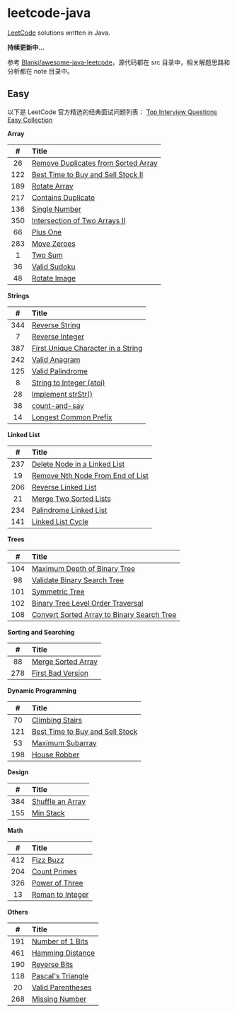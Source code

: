 # leetcode-java

[LeetCode][leetcode] solutions written in Java.

**持续更新中...**

参考 [Blankj/awesome-java-leetcode][blankj]，源代码都在 src 目录中，相关解题思路和分析都在 note 目录中。

## Easy

以下是 LeetCode 官方精选的经典面试问题列表：
[Top Interview Questions Easy Collection][interview-easy]

**Array**

| #    | Title                                       |
| :--: | :------------------------------------------ |
| 26   | [Remove Duplicates from Sorted Array][026]  |
| 122  | [Best Time to Buy and Sell Stock II][122]   |
| 189  | [Rotate Array][189]                         |
| 217  | [Contains Duplicate][217]                   |
| 136  | [Single Number][136]                        |
| 350  | [Intersection of Two Arrays II][350]        |
| 66   | [Plus One][066]                             |
| 283  | [Move Zeroes][283]                          |
| 1    | [Two Sum][001]                              |
| 36   | [Valid Sudoku][036]                         |
| 48   | [Rotate Image][048]                         |

**Strings**

| #    | Title                                       |
| :--: | :------------------------------------------ |
| 344  | [Reverse String][344]                       |
| 7    | [Reverse Integer][007]                      |
| 387  | [First Unique Character in a String][387]   |
| 242  | [Valid Anagram][242]                        |
| 125  | [Valid Palindrome][125]                     |
| 8    | [String to Integer (atoi)][008]             |
| 28   | [Implement strStr()][028]                   |
| 38   | [count-and-say][038]                        |
| 14   | [Longest Common Prefix][014]                |

**Linked List**

| #    | Title                                       |
| :--: | :------------------------------------------ |
| 237  | [Delete Node in a Linked List][237]         |
| 19   | [Remove Nth Node From End of List][019]     |
| 206  | [Reverse Linked List][206]                  |
| 21   | [Merge Two Sorted Lists][021]               |
| 234  | [Palindrome Linked List][234]               |
| 141  | [Linked List Cycle][141]                    |

**Trees**

| #    | Title                                              |
| :--: | :------------------------------------------------- |
| 104  | [Maximum Depth of Binary Tree][104]                |
| 98   | [Validate Binary Search Tree][098]                 |
| 101  | [Symmetric Tree][101]                              |
| 102  | [Binary Tree Level Order Traversal][102]           |
| 108  | [Convert Sorted Array to Binary Search Tree][108]  |

**Sorting and Searching**

| #    | Title                                       |
| :--: | :------------------------------------------ |
| 88   | [Merge Sorted Array][088]                   |
| 278  | [First Bad Version][278]                    |

**Dynamic Programming**

| #    | Title                                       |
| :--: | :------------------------------------------ |
| 70   | [Climbing Stairs][070]                      |
| 121  | [Best Time to Buy and Sell Stock][121]      |
| 53   | [Maximum Subarray][053]                     |
| 198  | [House Robber][198]                         |

**Design**

| #    | Title                                       |
| :--: | :------------------------------------------ |
| 384  | [Shuffle an Array][384]                     |
| 155  | [Min Stack][155]                            |

**Math**

| #    | Title                                       |
| :--: | :------------------------------------------ |
| 412  | [Fizz Buzz][412]                            |
| 204  | [Count Primes][204]                         |
| 326  | [Power of Three][326]                       |
| 13   | [Roman to Integer][013]                     |

**Others**

| #    | Title                                       |
| :--: | :------------------------------------------ |
| 191  | [Number of 1 Bits][191]                     |
| 461  | [Hamming Distance][461]                     |
| 190  | [Reverse Bits][190]                         |
| 118  | [Pascal's Triangle][118]                    |
| 20   | [Valid Parentheses][020]                    |
| 268  | [Missing Number][268]                       |


[leetcode]: https://leetcode.com/problemset/all/
[blankj]: https://github.com/Blankj/awesome-java-leetcode
[interview-easy]: https://leetcode.com/explore/interview/card/top-interview-questions-easy/

[026]: https://github.com/andavid/leetcode-java/blob/master/note/026/README.md
[122]: https://github.com/andavid/leetcode-java/blob/master/note/122/README.md
[189]: https://github.com/andavid/leetcode-java/blob/master/note/189/README.md
[217]: https://github.com/andavid/leetcode-java/blob/master/note/217/README.md
[136]: https://github.com/andavid/leetcode-java/blob/master/note/136/README.md
[350]: https://github.com/andavid/leetcode-java/blob/master/note/350/README.md
[066]: https://github.com/andavid/leetcode-java/blob/master/note/066/README.md
[283]: https://github.com/andavid/leetcode-java/blob/master/note/283/README.md
[001]: https://github.com/andavid/leetcode-java/blob/master/note/001/README.md
[036]: https://github.com/andavid/leetcode-java/blob/master/note/036/README.md
[048]: https://github.com/andavid/leetcode-java/blob/master/note/048/README.md
[344]: https://github.com/andavid/leetcode-java/blob/master/note/344/README.md
[007]: https://github.com/andavid/leetcode-java/blob/master/note/007/README.md
[387]: https://github.com/andavid/leetcode-java/blob/master/note/387/README.md
[242]: https://github.com/andavid/leetcode-java/blob/master/note/242/README.md
[125]: https://github.com/andavid/leetcode-java/blob/master/note/125/README.md
[008]: https://github.com/andavid/leetcode-java/blob/master/note/008/README.md
[028]: https://github.com/andavid/leetcode-java/blob/master/note/028/README.md
[038]: https://github.com/andavid/leetcode-java/blob/master/note/038/README.md
[014]: https://github.com/andavid/leetcode-java/blob/master/note/014/README.md
[237]: https://github.com/andavid/leetcode-java/blob/master/note/237/README.md
[019]: https://github.com/andavid/leetcode-java/blob/master/note/019/README.md
[206]: https://github.com/andavid/leetcode-java/blob/master/note/206/README.md
[021]: https://github.com/andavid/leetcode-java/blob/master/note/021/README.md
[234]: https://github.com/andavid/leetcode-java/blob/master/note/234/README.md
[141]: https://github.com/andavid/leetcode-java/blob/master/note/141/README.md
[104]: https://github.com/andavid/leetcode-java/blob/master/note/104/README.md
[098]: https://github.com/andavid/leetcode-java/blob/master/note/098/README.md
[101]: https://github.com/andavid/leetcode-java/blob/master/note/101/README.md
[102]: https://github.com/andavid/leetcode-java/blob/master/note/102/README.md
[108]: https://github.com/andavid/leetcode-java/blob/master/note/108/README.md
[088]: https://github.com/andavid/leetcode-java/blob/master/note/088/README.md
[278]: https://github.com/andavid/leetcode-java/blob/master/note/278/README.md
[070]: https://github.com/andavid/leetcode-java/blob/master/note/070/README.md
[121]: https://github.com/andavid/leetcode-java/blob/master/note/121/README.md
[053]: https://github.com/andavid/leetcode-java/blob/master/note/053/README.md
[198]: https://github.com/andavid/leetcode-java/blob/master/note/198/README.md
[384]: https://github.com/andavid/leetcode-java/blob/master/note/384/README.md
[155]: https://github.com/andavid/leetcode-java/blob/master/note/155/README.md
[412]: https://github.com/andavid/leetcode-java/blob/master/note/412/README.md
[204]: https://github.com/andavid/leetcode-java/blob/master/note/204/README.md
[326]: https://github.com/andavid/leetcode-java/blob/master/note/326/README.md
[013]: https://github.com/andavid/leetcode-java/blob/master/note/013/README.md
[191]: https://github.com/andavid/leetcode-java/blob/master/note/191/README.md
[461]: https://github.com/andavid/leetcode-java/blob/master/note/461/README.md
[190]: https://github.com/andavid/leetcode-java/blob/master/note/190/README.md
[020]: https://github.com/andavid/leetcode-java/blob/master/note/020/README.md
[268]: https://github.com/andavid/leetcode-java/blob/master/note/268/README.md
[118]: https://github.com/andavid/leetcode-java/blob/master/note/118/README.md
